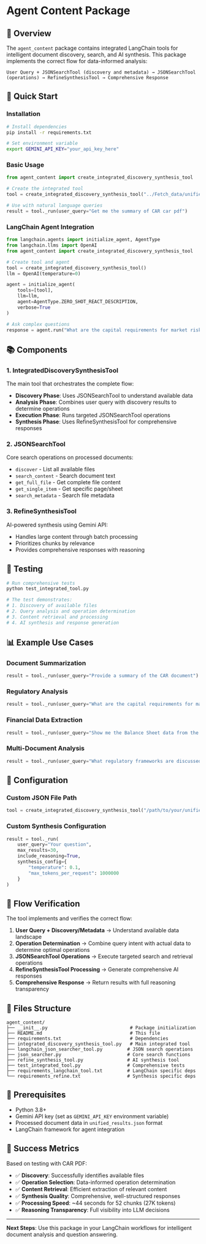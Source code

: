 # Agent Content Package

## 🎯 Overview

The `agent_content` package contains integrated LangChain tools for intelligent document discovery, search, and AI synthesis. This package implements the correct flow for data-informed analysis:

```
User Query + JSONSearchTool (discovery and metadata) → JSONSearchTool (operations) → RefineSynthesisTool → Comprehensive Response
```

## 🚀 Quick Start

### Installation

```bash
# Install dependencies
pip install -r requirements.txt

# Set environment variable
export GEMINI_API_KEY="your_api_key_here"
```

### Basic Usage

```python
from agent_content import create_integrated_discovery_synthesis_tool

# Create the integrated tool
tool = create_integrated_discovery_synthesis_tool("../Fetch_data/unified_results.json")

# Use with natural language queries
result = tool._run(user_query="Get me the summary of CAR car pdf")
```

### LangChain Agent Integration

```python
from langchain.agents import initialize_agent, AgentType
from langchain.llms import OpenAI
from agent_content import create_integrated_discovery_synthesis_tool

# Create tool and agent
tool = create_integrated_discovery_synthesis_tool()
llm = OpenAI(temperature=0)

agent = initialize_agent(
    tools=[tool],
    llm=llm,
    agent=AgentType.ZERO_SHOT_REACT_DESCRIPTION,
    verbose=True
)

# Ask complex questions
response = agent.run("What are the capital requirements for market risk?")
```

## 📚 Components

### 1. IntegratedDiscoverySynthesisTool
The main tool that orchestrates the complete flow:
- **Discovery Phase**: Uses JSONSearchTool to understand available data
- **Analysis Phase**: Combines user query with discovery results to determine operations
- **Execution Phase**: Runs targeted JSONSearchTool operations
- **Synthesis Phase**: Uses RefineSynthesisTool for comprehensive responses

### 2. JSONSearchTool
Core search operations on processed documents:
- `discover` - List all available files
- `search_content` - Search document text
- `get_full_file` - Get complete file content
- `get_single_item` - Get specific page/sheet
- `search_metadata` - Search file metadata

### 3. RefineSynthesisTool
AI-powered synthesis using Gemini API:
- Handles large content through batch processing
- Prioritizes chunks by relevance
- Provides comprehensive responses with reasoning

## 🧪 Testing

```bash
# Run comprehensive tests
python test_integrated_tool.py

# The test demonstrates:
# 1. Discovery of available files
# 2. Query analysis and operation determination
# 3. Content retrieval and processing
# 4. AI synthesis and response generation
```

## 📊 Example Use Cases

### Document Summarization
```python
result = tool._run(user_query="Provide a summary of the CAR document")
```

### Regulatory Analysis
```python
result = tool._run(user_query="What are the capital requirements for market risk according to OSFI?")
```

### Financial Data Extraction
```python
result = tool._run(user_query="Show me the Balance Sheet data from the financial spreadsheet")
```

### Multi-Document Analysis
```python
result = tool._run(user_query="What regulatory frameworks are discussed across all documents?")
```

## 🔧 Configuration

### Custom JSON File Path
```python
tool = create_integrated_discovery_synthesis_tool("/path/to/your/unified_results.json")
```

### Custom Synthesis Configuration
```python
result = tool._run(
    user_query="Your question",
    max_results=30,
    include_reasoning=True,
    synthesis_config={
        "temperature": 0.1,
        "max_tokens_per_request": 1000000
    }
)
```

## 🎯 Flow Verification

The tool implements and verifies the correct flow:

1. **User Query + Discovery/Metadata** → Understand available data landscape
2. **Operation Determination** → Combine query intent with actual data to determine optimal operations
3. **JSONSearchTool Operations** → Execute targeted search and retrieval operations
4. **RefineSynthesisTool Processing** → Generate comprehensive AI responses
5. **Comprehensive Response** → Return results with full reasoning transparency

## 📄 Files Structure

```
agent_content/
├── __init__.py                              # Package initialization
├── README.md                                # This file
├── requirements.txt                         # Dependencies
├── integrated_discovery_synthesis_tool.py   # Main integrated tool
├── langchain_json_searcher_tool.py         # JSON search operations
├── json_searcher.py                        # Core search functions
├── refine_synthesis_tool.py                # AI synthesis tool
├── test_integrated_tool.py                 # Comprehensive tests
├── requirements_langchain_tool.txt         # LangChain specific deps
└── requirements_refine.txt                 # Synthesis specific deps
```

## 🚨 Prerequisites

- Python 3.8+
- Gemini API key (set as `GEMINI_API_KEY` environment variable)
- Processed document data in `unified_results.json` format
- LangChain framework for agent integration

## 🎉 Success Metrics

Based on testing with CAR PDF:
- ✅ **Discovery**: Successfully identifies available files
- ✅ **Operation Selection**: Data-informed operation determination
- ✅ **Content Retrieval**: Efficient extraction of relevant content
- ✅ **Synthesis Quality**: Comprehensive, well-structured responses
- ✅ **Processing Speed**: ~44 seconds for 52 chunks (27K tokens)
- ✅ **Reasoning Transparency**: Full visibility into LLM decisions

---

**Next Steps**: Use this package in your LangChain workflows for intelligent document analysis and question answering.